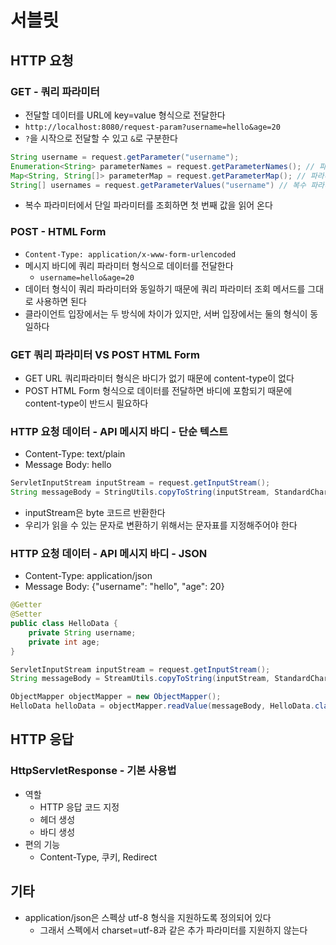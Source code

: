 # 서블릿
## HTTP 요청
### GET - 쿼리 파라미터
- 전달할 데이터를 URL에 key=value 형식으로 전달한다
- `http://localhost:8080/request-param?username=hello&age=20`
- `?`을 시작으로 전달할 수 있고 `&`로 구분한다

```java
String username = request.getParameter("username");
Enumeration<String> parameterNames = request.getParameterNames(); // 파라미터 이름 모두 조회
Map<String, String[]> parameterMap = request.getParameterMap(); // 파라미터를 Map으로 조회
String[] usernames = request.getParameterValues("username") // 복수 파라미터 조회
```

- 복수 파라미터에서 단일 파라미터를 조회하면 첫 번째 값을 읽어 온다

### POST - HTML Form
- `Content-Type: application/x-www-form-urlencoded`
- 메시지 바디에 쿼리 파라미터 형식으로 데이터를 전달한다
  - `username=hello&age=20`
- 데이터 형식이 쿼리 파라미터와 동일하기 때문에 쿼리 파라미터 조회 메서드를 그대로 사용하면 된다
- 클라이언트 입장에서는 두 방식에 차이가 있지만, 서버 입장에서는 둘의 형식이 동일하다

### GET 쿼리 파라미터 VS POST HTML Form
- GET URL 쿼리파라미터 형식은 바디가 없기 때문에 content-type이 없다
- POST HTML Form 형식으로 데이터를 전달하면 바디에 포함되기 때문에 content-type이 반드시 필요하다

### HTTP 요청 데이터 - API 메시지 바디 - 단순 텍스트
- Content-Type: text/plain
- Message Body: hello

```java
ServletInputStream inputStream = request.getInputStream();
String messageBody = StringUtils.copyToString(inputStream, StandardCharsets.UTF_8);
```

- inputStream은 byte 코드르 반환한다
- 우리가 읽을 수 있는 문자로 변환하기 위해서는 문자표를 지정해주어야 한다

### HTTP 요청 데이터 - API 메시지 바디 - JSON
- Content-Type: application/json
- Message Body: {"username": "hello", "age": 20}

```java
@Getter
@Setter
public class HelloData {
    private String username;
    private int age;
}
```

```java
ServletInputStream inputStream = request.getInputStream();
String messageBody = StreamUtils.copyToString(inputStream, StandardCharsets.UTF_8);

ObjectMapper objectMapper = new ObjectMapper();
HelloData helloData = objectMapper.readValue(messageBody, HelloData.class);
```

## HTTP 응답
### HttpServletResponse - 기본 사용법
- 역할
  - HTTP 응답 코드 지정
  - 헤더 생성
  - 바디 생성
- 편의 기능
  - Content-Type, 쿠키, Redirect

## 기타
- application/json은 스펙상 utf-8 형식을 지원하도록 정의되어 있다
  - 그래서 스펙에서 charset=utf-8과 같은 추가 파라미터를 지원하지 않는다